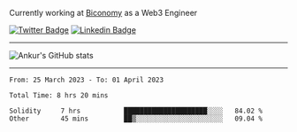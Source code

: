 Currently working at [Biconomy](https://biconomy.io/) as a Web3 Engineer

 [![Twitter Badge](https://img.shields.io/badge/-@ankurdubey521-1ca0f1?style=flat-square&labelColor=1ca0f1&logo=twitter&logoColor=white&link=https://twitter.com/ankurdubey521)](https://twitter.com/ankurdubey521) [![Linkedin Badge](https://img.shields.io/badge/-ankurdubey521-blue?style=flat-square&logo=Linkedin&logoColor=white&link=https://www.linkedin.com/in/ankurdubey521/)](https://www.linkedin.com/in/ankurdubey521/)

<hr/>

![Ankur's GitHub stats](https://github-readme-stats.vercel.app/api?username=ankurdubey521&count_private=true&theme=radical)

<hr/>

<!--START_SECTION:waka-->

```text
From: 25 March 2023 - To: 01 April 2023

Total Time: 8 hrs 20 mins

Solidity     7 hrs           █████████████████████░░░░   84.02 %
Other        45 mins         ██▒░░░░░░░░░░░░░░░░░░░░░░   09.04 %
```

<!--END_SECTION:waka-->
